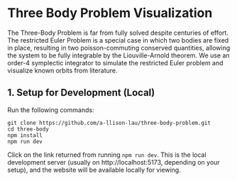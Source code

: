 # Three Body Problem Visualization

The Three-Body Problem is far from fully solved despite centuries of effort. The restricted Euler Problem is a special case in which two bodies are fixed in place, resulting in two poisson-commuting conserved quantities, allowing the system to be fully integrable by the Liouville-Arnold theorem. We use an order-4 symplectic integrator to simulate the restricted Euler problem and visualize known orbits from literature.

## 1. Setup for Development (Local)

Run the following commands:

```
git clone https://github.com/a-llison-lau/three-body-problem.git
cd three-body
npm install
npm run dev
```

Click on the link returned from running `npm run dev`. This is the local development server (usually on http://localhost:5173, depending on your setup), and the website will be available locally for viewing.